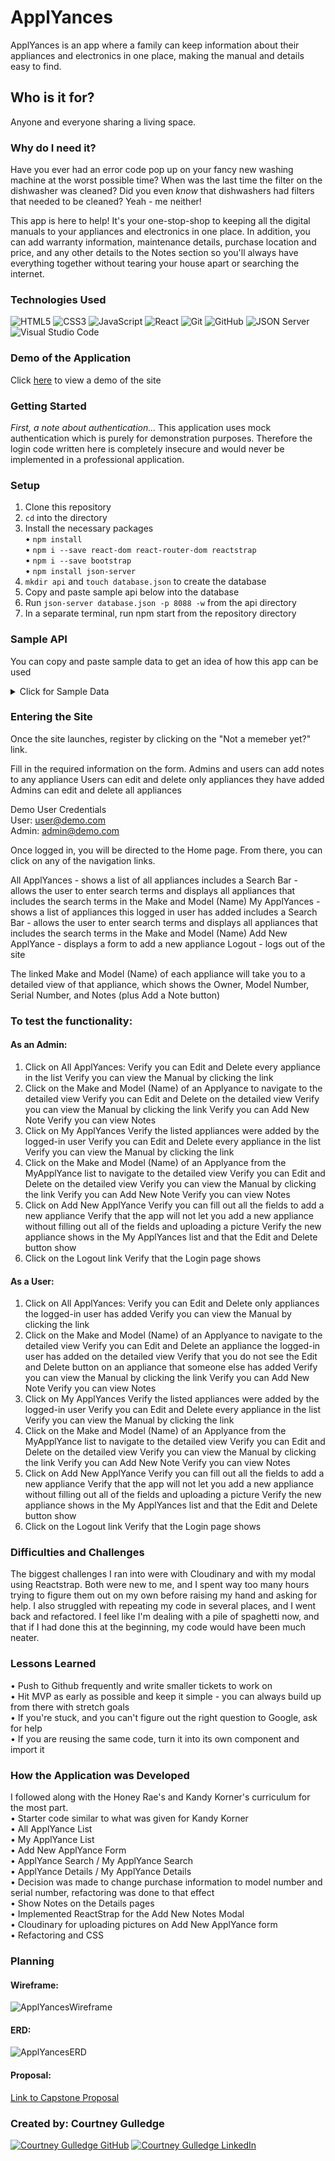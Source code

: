 # ApplYances

ApplYances is an app where a family can keep information about their appliances and electronics in one place, making the manual and details easy to find. 

## Who is it for?

Anyone and everyone sharing a living space.

### Why do I need it?

Have you ever had an error code pop up on your fancy new washing machine at the worst possible time? When was the last time the filter on the dishwasher was cleaned? Did you even *know* that dishwashers had filters that needed to be cleaned? Yeah - me neither! 

This app is here to help! It's your one-stop-shop to keeping all the digital manuals to your appliances and electronics in one place. In addition, you can add warranty information, maintenance details, purchase location and price, and any other details to the Notes section so you'll always have everything together without tearing your house apart or searching the internet. 

### Technologies Used

![HTML5](https://img.shields.io/badge/html5%20-%23E34F26.svg?&style=for-the-badge&logo=html5&logoColor=white) ![CSS3](https://img.shields.io/badge/css3%20-%231572B6.svg?&style=for-the-badge&logo=css3&logoColor=white) ![JavaScript](https://img.shields.io/badge/javascript%20-%23323330.svg?&style=for-the-badge&logo=javascript&logoColor=%23F7DF1E) ![React](https://img.shields.io/badge/react%20-%2320232a.svg?&style=for-the-badge&logo=react&logoColor=%2361DAFB) ![Git](https://img.shields.io/badge/git%20-%23F05033.svg?&style=for-the-badge&logo=git&logoColor=white) ![GitHub](https://img.shields.io/badge/github%20-%23121011.svg?&style=for-the-badge&logo=github&logoColor=white) ![JSON Server](https://img.shields.io/badge/JSON_Server%20-%232a2e2a.svg?&style=for-the-badge&logo=JSON&logoColor=white) ![Visual Studio Code](https://img.shields.io/badge/VSCode%20-%23007ACC.svg?&style=for-the-badge&logo=visual-studio-code&logoColor=white)

### Demo of the Application

Click <a href="https://www.loom.com/share/844fc1af71454794905a3ffb41739265">here</a> to view a demo of the site

### Getting Started

*First, a note about authentication...*
This application uses mock authentication which is purely for demonstration purposes. Therefore the login code written here is completely insecure and would never be implemented in a professional application.

### Setup

1.  Clone this repository
2.  ```cd``` into the directory
3.  Install the necessary packages<br>
• ```npm install```<br>
• ```npm i --save react-dom react-router-dom reactstrap```<br>
• ```npm i --save bootstrap```<br>
• ```npm install json-server```
4.  ```mkdir api``` and ```touch database.json``` to create the database
5.  Copy and paste sample api below into the database
6.  Run ```json-server database.json -p 8088 -w``` from the api directory
7.  In a separate terminal, run npm start from the repository directory

### Sample API

You can copy and paste sample data to get an idea of how this app can be used

<details><summary>Click for Sample Data</summary>
<p>

```sh

{
  "users": [
    {
      "id": 1,
      "firstName": "Courtney",
      "lastName": "g",
      "email": "courtney@g.com",
      "password": "courtney",
      "isAdmin": true
    },
    {
      "id": 2,
      "firstName": "Sean",
      "lastName": "Gulledge",
      "email": "sean@g.com",
      "password": "courtney",
      "isAdmin": false
    },
    {
      "id": 3,
      "firstName": "Jeremy",
      "lastName": "Gibeault",
      "email": "jeremy@g.com",
      "password": "courtney",
      "isAdmin": true
    },
    {
      "email": "rick@g.com",
      "firstName": "Rick",
      "lastName": "G",
      "password": "courtney",
      "isAdmin": false,
      "id": 4
    },
    {
      "email": "admin@demo.com",
      "firstName": "Admin",
      "lastName": "Demo",
      "isAdmin": true,
      "id": 5
    },
    {
      "email": "user@demo.com",
      "firstName": "User",
      "lastName": "Demo",
      "isAdmin": false,
      "id": 6
    }
  ],
  "applyances": [
    {
      "id": 1,
      "makeModel": "Silhouette Cameo4",
      "picture": "/images/Cameo4.jpg",
      "manual": "https://drive.google.com/file/d/1x_i-qIs-R_1qpDt6Hu5Y4psMsyWINwve/view?usp=share_link",
      "modelNumber": "N/A",
      "serialNumber": "R201F431338",
      "userId": 1,
      "tagId": 5
    },
    {
      "id": 2,
      "makeModel": "Silhouette Portrait3",
      "picture": "/images/Portrait3.jpg",
      "manual": "https://drive.google.com/file/d/1B5adNBj-X7mDvC7_QcQilucA4LOd7Yak/view?usp=share_link",
      "modelNumber": "N/A",
      "serialNumber": "R108J110069",
      "userId": 1,
      "tagId": 5
    },
    {
      "userId": 2,
      "makeModel": "Ninja Mega Kitchen System",
      "picture": "/images/NinjaKitchenSystem.jpg",
      "manual": "https://drive.google.com/file/d/10uefldFpR4kEoNra72oZKQx4DXiJEaBU/view?usp=share_link",
      "modelNumber": "BL770 Series",
      "serialNumber": "12345",
      "id": 3,
      "tagId": 1
    },
    {
      "userId": 3,
      "makeModel": "Tasty Smart Induction Cooktop",
      "picture": "/images/TastyCooktop.jpg",
      "manual": "https://drive.google.com/file/d/1EFfWK0kKh_cMK2alGFrJFtd4GWHynU2F/view?usp=share_link",
      "modelNumber": "N/A",
      "serialNumber": "N/A",
      "id": 4,
      "tagId": 14
    },
    {
      "userId": 3,
      "makeModel": "Chamberlain Garage Door Opener",
      "picture": "/images/ChamberlainGarageDoorOpener.jpg",
      "manual": "https://drive.google.com/file/d/1SelC7lZE5nHBY8LlDZYdrfJIbauBn0AI/view?usp=share_link",
      "modelNumber": "N/A",
      "serialNumber": "N/A",
      "id": 5,
      "tagId": 4
    },
    {
      "userId": 4,
      "makeModel": "Vicks Warm Mist Humidifier",
      "picture": "/images/VicksHumidifier.jpg",
      "manual": "https://drive.google.com/file/d/1rjG6vOhf3A7Ni0lu5VRLKcDuCrVEfNbs/view?usp=share_link",
      "modelNumber": "N/A",
      "serialNumber": "N/A",
      "id": 6,
      "tagId": 8
    },
    {
      "userId": 1,
      "makeModel": "Kitchen Aid Mixer",
      "picture": "http://res.cloudinary.com/dq4w2zwr2/image/upload/v1683020579/luvc7ovwxtusntanqcbd.jpg",
      "manual": "https://drive.google.com/file/d/1x_v2_mxZzU_hdtKJNFtd4rqp0P9jy0ap/view?usp=share_link",
      "modelNumber": "N/A",
      "serialNumber": "9708371",
      "id": 7,
      "tagId": 1
    },
    {
      "userId": 1,
      "makeModel": "Sharp Carousel Convection Microwave Oven",
      "picture": "/images/SharpCarouselConvectionMicrowaveOven.jpg",
      "manual": "https://drive.google.com/file/d/11lCX0LVrtEJE5Zp2EmATyb76BGsP6HFZ/view?usp=share_link",
      "modelNumber": "R-820BK-F",
      "serialNumber": "81980",
      "id": 8,
      "tagId": 1
    },
    {
      "userId": 1,
      "makeModel": "Whirlpool Refrigerator",
      "picture": "http://res.cloudinary.com/dq4w2zwr2/image/upload/v1683020479/yxbst5sptzguwtiomcei.jpg",
      "manual": "https://www.whirlpool.com/content/dam/global/documents/201306/owners-manual-W10505281-RevA.pdf",
      "modelNumber": "GD5RHAXS800",
      "serialNumber": "ST1634682",
      "tagId": 1,
      "id": 9
    },
    {
      "userId": 1,
      "makeModel": "Maytag Washer",
      "picture": "/images/MaytagWasher.jpg",
      "manual": "https://drive.google.com/file/d/17zVvObQg5Z1dy9W8cz9UtjzUvQM1wSMY/view?usp=share_link",
      "modelNumber": "MVWB835DW4",
      "serialNumber": "C91474341",
      "tagId": 3,
      "id": 10
    },
    {
      "userId": 1,
      "makeModel": "Maytag Dryer",
      "picture": "/images/MaytagDryer.jpg",
      "manual": "https://drive.google.com/file/d/1fIf5DFV-vGRdmX5geTWHjEsEV3Mh7Uij/view?usp=share_link",
      "modelNumber": "MEDB835DW4",
      "serialNumber": "M93304361",
      "tagId": 3,
      "id": 11
    },
    {
      "userId": 1,
      "makeModel": "GE Dishwasher",
      "picture": "/images/GEDishwasher.jpg",
      "manual": "https://drive.google.com/file/d/1HgtkEOiioMQayHgxUcV2f9rcNuHbz16A/view?usp=share_link",
      "modelNumber": "GSD5200G00BB",
      "serialNumber": "AD7783088",
      "tagId": 1,
      "id": 12
    },
    {
      "userId": 3,
      "makeModel": "Ninja Foodi",
      "picture": "/images/NinjaFoodi.jpg",
      "manual": "https://support.ninjakitchen.com/hc/en-us/article_attachments/4873530124060/FD400Series_IB_E_F_S_REV_Mv14_LR_20200728.pdf",
      "modelNumber": "FD402",
      "serialNumber": "K23KQ607Z1F2",
      "tagId": 1,
      "id": 13
    },
    {
      "userId": 1,
      "makeModel": "GE Range/Oven",
      "picture": "https://cdn11.bigcommerce.com/s-pacto3wrn2/images/stencil/500x659/products/9979/598056/d15778e1f2163de5ff6ce295c8504ad4851945e9__62011.1.jpg",
      "manual": "https://products-salsify.geappliances.com/image/upload/s--RzGJV_nI--/91f5a7399bc2698c034b981a667db4f21c931d80.pdf?_ga=2.242967810.1265937768.1682627489-120250239.1682627489",
      "modelNumber": "J DP39B0W6BB",
      "serialNumber": "GG4 54308Q",
      "tagId": 1,
      "id": 14
    },
    {
      "userId": 3,
      "makeModel": "Craftsman Air Compressor",
      "picture": "https://mobileimages.lowes.com/productimages/3436db6b-3191-4063-b5a3-b2323546171c/42715815.jpg?size=xl",
      "manual": "https://www.searspartsdirect.com/manual/pa4uz6k2rm-000247/craftsman-919166440-air-compressor-parts",
      "modelNumber": "919.166440",
      "serialNumber": "N/A",
      "tagId": 4,
      "id": 15
    },
    {
      "userId": 3,
      "makeModel": "Black & Decker Mouse Sander",
      "picture": "https://images.thdstatic.com/productImages/b3096995-4d6f-406c-bf91-f743cd1e589a/svn/black-decker-mouse-sanders-bdems600-64_1000.jpg",
      "manual": "https://images.homedepot-static.com/catalog/pdfImages/51/51127b8a-7165-4a35-856f-8bc427821fc8.pdf",
      "modelNumber": "BDEMS600",
      "serialNumber": "N/A",
      "tagId": 4,
      "id": 16
    },
    {
      "userId": 3,
      "makeModel": "Chef's Choice Knife Sharpener",
      "picture": "https://www.sharpeningsupplies.com/Assets/Images/0250100-z.jpg",
      "manual": "https://drive.google.com/file/d/1Cc6bhrVkWvPcgXS0Pcw-txoIB7TEgw11/view?usp=share_link",
      "modelNumber": "250",
      "serialNumber": "N/A",
      "tagId": 14,
      "id": 17
    },
    {
      "userId": 3,
      "makeModel": "Cuisinart Griddler",
      "picture": "/images/CuisinartGriddler.jpg",
      "manual": "https://www.cuisinart.com/globalassets/catalog/appliances/grills/griddler/gr-4n.pdf",
      "modelNumber": "GR-4N",
      "serialNumber": "N/A",
      "tagId": 14,
      "id": 18
    },
    {
      "userId": 3,
      "makeModel": "SinuPulse Elite",
      "picture": "https://m.media-amazon.com/images/I/71RImiFxywL._AC_SX466_.jpg",
      "manual": "https://cdn.shopify.com/s/files/1/0160/0779/0646/files/Sinupulse_-_User_Guide_0815.pdf?v=1613794312",
      "modelNumber": "SP220",
      "serialNumber": "N/A",
      "tagId": 9,
      "id": 19
    },
    {
      "userId": 1,
      "makeModel": "Shark FlexStyle",
      "picture": "http://res.cloudinary.com/dq4w2zwr2/image/upload/v1682957624/jehwyysn49muxumchvv4.jpg",
      "manual": "https://support.sharkclean.com/hc/en-us/article_attachments/5705591946140/HD400_Series_Warning_Insert_E_F_S_MP_Mv3_220621.pdf",
      "modelNumber": "HD400",
      "serialNumber": "N/A",
      "tagId": 9,
      "id": 21
    },
    {
      "userId": 2,
      "makeModel": "Shark IonFlex Vacuum",
      "picture": "http://res.cloudinary.com/dq4w2zwr2/image/upload/v1683017358/li7okedou1tvqgrqdmfn.jpg",
      "manual": "https://support.sharkclean.com/hc/en-us/article_attachments/4402165895186/IF200_IF250Series_Manual_E_20180620_LR.pdf",
      "modelNumber": "IF200/250, IC205, UF280",
      "serialNumber": "N/A",
      "tagId": 13,
      "id": 22
    },
    {
      "userId": 3,
      "makeModel": "Shark IonFlex Vacuum",
      "picture": "http://res.cloudinary.com/dq4w2zwr2/image/upload/v1683017639/txcly7tx5pz95ubtignd.jpg",
      "manual": "https://support.sharkclean.com/hc/en-us/article_attachments/4402165895186/IF200_IF250Series_Manual_E_20180620_LR.pdf",
      "modelNumber": "IF200/250, IC205, UF280",
      "serialNumber": "N/A",
      "tagId": 12,
      "id": 24
    }
  ],
  "notes": [
    {
      "id": 1,
      "description": "Purchased additional blade June 2022",
      "applyanceId": 1
    },
    {
      "id": 2,
      "description": "Purchased additional mats April 2023",
      "applyanceId": 1
    },
    {
      "description": "Rarely use the convection, if ever",
      "applyanceId": 8,
      "id": 3
    },
    {
      "description": "Makes great smoothies",
      "applyanceId": 3,
      "id": 4
    },
    {
      "description": "Sean has used the Food Processor to make banana ice cream using frozen bananas",
      "applyanceId": 3,
      "id": 5
    },
    {
      "description": "No longer under warranty",
      "applyanceId": 10,
      "id": 6
    },
    {
      "description": "Uses Affresh cleaning tablets, the washer will notify you when it needs to run a cleaning cycle",
      "applyanceId": 10,
      "id": 7
    },
    {
      "description": "Purchased from Lowe's, installed by Jeremy",
      "applyanceId": 5,
      "id": 8
    },
    {
      "description": "Tried to clean the mats with blue Dawn dish detergent, didn't work out so well for me",
      "applyanceId": 1,
      "id": 9
    },
    {
      "description": "Makes delicious burgers",
      "applyanceId": 18,
      "id": 10
    },
    {
      "description": "Salmon patties were great too",
      "applyanceId": 18,
      "id": 11
    },
    {
      "description": "It's a little loud",
      "applyanceId": 5,
      "id": 12
    }
  ],
  "tags": [
    {
      "id": 1,
      "location": "Kitchen"
    },
    {
      "id": 2,
      "location": "Living Room"
    },
    {
      "id": 3,
      "location": "Laundry Room"
    },
    {
      "id": 4,
      "location": "Garage"
    },
    {
      "id": 5,
      "location": "Office/Craft Room"
    },
    {
      "id": 6,
      "location": "Sean's Room"
    },
    {
      "id": 7,
      "location": "Guest Bathroom"
    },
    {
      "id": 8,
      "location": "Master Bedroom"
    },
    {
      "id": 9,
      "location": "Master Bathroom"
    },
    {
      "id": 10,
      "location": "Back Porch/Yard"
    },
    {
      "id": 11,
      "location": " Other - Added to Notes "
    },
    {
      "id": 12,
      "location": "Linen Closet"
    },
    {
      "id": 13,
      "location": "Sean's Dorm"
    },
    {
      "id": 14,
      "location": "Pantry"
    }
  ]
}

```

</p>
</details>


### Entering the Site

Once the site launches, register by clicking on the "Not a memeber yet?" link.

Fill in the required information on the form. 
    Admins and users can add notes to any appliance
    Users can edit and delete only appliances they have added
    Admins can edit and delete all appliances

Demo User Credentials<br>
    User:   user@demo.com<br>
    Admin:  admin@demo.com

Once logged in, you will be directed to the Home page. From there, you can click on any of the navigation links. 

All ApplYances - shows a list of all appliances
    includes a Search Bar - allows the user to enter search terms and displays all appliances that includes the search terms in the Make and Model (Name)
My ApplYances - shows a list of appliances this logged in user has added
    includes a Search Bar - allows the user to enter search terms and displays all appliances that includes the search terms in the Make and Model (Name)
Add New ApplYance - displays a form to add a new appliance
Logout - logs out of the site

The linked Make and Model (Name) of each appliance will take you to a detailed view of that appliance, which shows the Owner, Model Number, Serial Number, and Notes (plus Add a Note button)

### To test the functionality:

#### As an Admin:
1.  Click on All ApplYances:
        Verify you can Edit and Delete every appliance in the list
        Verify you can view the Manual by clicking the link
2.  Click on the Make and Model (Name) of an Applyance to navigate to the detailed view
        Verify you can Edit and Delete on the detailed view
        Verify you can view the Manual by clicking the link
        Verify you can Add New Note
        Verify you can view Notes
3. Click on My ApplYances
        Verify the listed appliances were added by the logged-in user
        Verify you can Edit and Delete every appliance in the list
        Verify you can view the Manual by clicking the link
4.  Click on the Make and Model (Name) of an Applyance from the MyApplYance list to navigate to the detailed view
        Verify you can Edit and Delete on the detailed view
        Verify you can view the Manual by clicking the link
        Verify you can Add New Note
        Verify you can view Notes
5.  Click on Add New ApplYance
        Verify you can fill out all the fields to add a new appliance
        Verify that the app will not let you add a new appliance without filling out all of the fields and uploading a picture
        Verify the new appliance shows in the My ApplYances list and that the Edit and Delete button show
6.  Click on the Logout link
        Verify that the Login page shows

#### As a User:
1.  Click on All ApplYances:
        Verify you can Edit and Delete only appliances the logged-in user has added
        Verify you can view the Manual by clicking the link
2.  Click on the Make and Model (Name) of an Applyance to navigate to the detailed view
        Verify you can Edit and Delete an appliance the logged-in user has added on the detailed view
        Verify that you do not see the Edit and Delete button on an appliance that someone else has added
        Verify you can view the Manual by clicking the link
        Verify you can Add New Note
        Verify you can view Notes
3. Click on My ApplYances
        Verify the listed appliances were added by the logged-in user
        Verify you can Edit and Delete every appliance in the list
        Verify you can view the Manual by clicking the link
4.  Click on the Make and Model (Name) of an Applyance from the MyApplYance list to navigate to the detailed view
        Verify you can Edit and Delete on the detailed view
        Verify you can view the Manual by clicking the link
        Verify you can Add New Note
        Verify you can view Notes
5.  Click on Add New ApplYance
        Verify you can fill out all the fields to add a new appliance
        Verify that the app will not let you add a new appliance without filling out all of the fields and uploading a picture
        Verify the new appliance shows in the My ApplYances list and that the Edit and Delete button show
6.  Click on the Logout link
        Verify that the Login page shows

### Difficulties and Challenges
The biggest challenges I ran into were with Cloudinary and with my modal using Reactstrap. Both were new to me, and I spent way too many hours trying to figure them out on my own before raising my hand and asking for help. I also struggled with repeating my code in several places, and I went back and refactored. I feel like I'm dealing with a pile of spaghetti now, and that if I had done this at the beginning, my code would have been much neater. 

### Lessons Learned
• Push to Github frequently and write smaller tickets to work on<br>
• Hit MVP as early as possible and keep it simple - you can always build up from there with stretch goals<br>
• If you're stuck, and you can't figure out the right question to Google, ask for help<br>
• If you are reusing the same code, turn it into its own component and import it

### How the Application was Developed
I followed along with the Honey Rae's and Kandy Korner's curriculum for the most part. <br>
• Starter code similar to what was given for Kandy Korner<br>
• All ApplYance List<br>
• My ApplYance List<br>
• Add New ApplYance Form<br>
• ApplYance Search / My ApplYance Search<br>
• ApplYance Details / My ApplYance Details<br>
• Decision was made to change purchase information to model number and serial number, refactoring was done to that effect<br>
• Show Notes on the Details pages<br>
• Implemented ReactStrap for the Add New Notes Modal<br>
• Cloudinary for uploading pictures on Add New ApplYance form<br>
• Refactoring and CSS

### Planning
#### Wireframe: 

![ApplYancesWireframe](https://user-images.githubusercontent.com/116823138/235769947-e6b10e1b-2e05-40d2-b1b3-b917a028d58e.jpg)

#### ERD: 

![ApplYancesERD](https://user-images.githubusercontent.com/116823138/235769916-94dd049b-f9ff-49bf-b0c1-9b6958477aba.jpg)

#### Proposal:

<a href="https://docs.google.com/document/d/1_2AHH5Ov9j3kx0sO7VPmUPp0Ljtjxib6I7lv8t0l4Wc/edit?usp=sharing" target="_blank">Link to Capstone Proposal</a>

### Created by: Courtney Gulledge

<a href="https://github.com/CeeEssGee" target="_blank"><img src="https://img.shields.io/badge/github%20-%23121011.svg?&style=for-the-badge&logo=github&logoColor=white" alt="Courtney Gulledge GitHub" style="height: auto !important;width: auto !important;" /></a> <a href="https://www.linkedin.com/in/courtney-gulledge/" target="_blank"><img src="https://img.shields.io/badge/linkedin%20-%230077B5.svg?&style=for-the-badge&logo=linkedin&logoColor=white" alt="Courtney Gulledge LinkedIn" style="height: auto !important;width: auto !important;" /></a>
